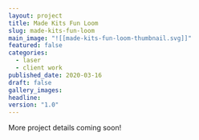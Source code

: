 ```yaml
---
layout: project
title: Made Kits Fun Loom
slug: made-kits-fun-loom
main_image: "![[made-kits-fun-loom-thumbnail.svg]]"
featured: false
categories:
  - laser
  - client work
published_date: 2020-03-16
draft: false
gallery_images: 
headline: 
version: "1.0"
---
```


More project details coming soon!